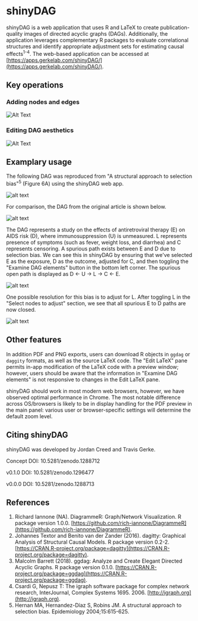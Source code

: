 # shinyDAG

shinyDAG is a web application that uses R and LaTeX to create publication-quality images of directed acyclic graphs (DAGs). Additionally, the application leverages complementary R packages to evaluate correlational structures and identify appropriate adjustment sets for estimating causal effects<sup>1-4</sup>. The web-based application can be accessed at [https://apps.gerkelab.com/shinyDAG/](https://apps.gerkelab.com/shinyDAG/).

## Key operations

### Adding nodes and edges

![Alt Text](https://github.com/GerkeLab/ShinyDAG/raw/master/Figures/AddNodeEdge.gif)

### Editing DAG aesthetics

![Alt Text](https://github.com/GerkeLab/ShinyDAG/raw/master/Figures/editEdge.gif)

## Examplary usage

The following DAG was reproduced from "A structural approach to selection bias"<sup>5</sup> (Figure 6A) using the shinyDAG web app.

![alt text](https://github.com/tgerke/ShinyDAG/raw/master/Figures/example1.png "Hernan Example")

For comparison, the DAG from the original article is shown below.

![alt text](https://github.com/tgerke/ShinyDAG/raw/master/Figures/example1_hernan.png "Hernan Original")

The DAG represents a study on the effects of antiretroviral therapy (E) on AIDS risk (D), where immunosuppression (U) is unmeasured. L represents presence of symptoms (such as fever, weight loss, and diarrhea) and C represents censoring. A spurious path exists between E and D due to selection bias. We can see this in shinyDAG by ensuring that we've selected E as the exposure, D as the outcome, adjusted for C, and then toggling the "Examine DAG elements" button in the bottom left corner. The spurious open path is displayed as D <- U -> L -> C <- E.

![alt text](https://github.com/tgerke/ShinyDAG/raw/master/Figures/paths.png "shinyDAG path output")

One possible resolution for this bias is to adjust for L. After toggling L in the "Select nodes to adjust" section, we see that all spurious E to D paths are now closed.

![alt text](https://github.com/tgerke/ShinyDAG/raw/master/Figures/paths2.png "shinyDAG final path output")

## Other features

In addition PDF and PNG exports, users can download R objects in `ggdag` or `daggity` formats, as well as the source LaTeX code. The "Edit LaTeX" pane permits in-app modification of the LaTeX code with a preview window; however, users should be aware that the information in "Examine DAG elements" is not responsive to changes in the Edit LaTeX pane.

shinyDAG should work in most modern web browsers, however, we have observed optimal performance in Chrome. The most notable difference across OS/browsers is likely to be in display handling for the PDF preview in the main panel: various user or browser-specific settings will determine the default zoom level.

## Citing shinyDAG

shinyDAG was developed by Jordan Creed and Travis Gerke.

Concept DOI: 10.5281/zenodo.1288712

v0.1.0 DOI: 10.5281/zenodo.1296477

v0.0.0 DOI: 10.5281/zenodo.1288713

## References

1. Richard Iannone (NA). DiagrammeR: Graph/Network Visualization. R package version 1.0.0.
  [https://github.com/rich-iannone/DiagrammeR](https://github.com/rich-iannone/DiagrammeR).
1. Johannes Textor and Benito van der Zander (2016). dagitty: Graphical Analysis of Structural Causal
  Models. R package version 0.2-2. [https://CRAN.R-project.org/package=dagitty](https://CRAN.R-project.org/package=dagitty).
1. Malcolm Barrett (2018). ggdag: Analyze and Create Elegant Directed Acyclic Graphs. R package
  version 0.1.0. [https://CRAN.R-project.org/package=ggdag](https://CRAN.R-project.org/package=ggdag).
1. Csardi G, Nepusz T: The igraph software package for complex network research, InterJournal,
  Complex Systems 1695. 2006. [http://igraph.org](http://igraph.org).
1. Hernan MA, Hernandez-Díaz S, Robins JM. A structural approach to selection bias. Epidemiology 2004;15:615-625.
